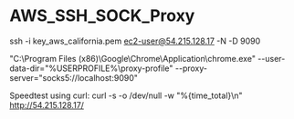 # AWS_SSH_SOCK_Proxy
ssh -i key_aws_california.pem ec2-user@54.215.128.17 -N  -D 9090

"C:\Program Files (x86)\Google\Chrome\Application\chrome.exe" --user-data-dir="%USERPROFILE%\proxy-profile" --proxy-server="socks5://localhost:9090"

Speedtest using curl:
curl -s -o /dev/null -w "%{time_total}\n" http://54.215.128.17/
